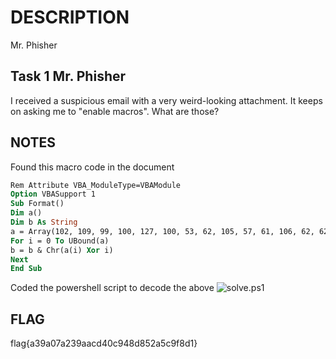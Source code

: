 # DESCRIPTION

Mr. Phisher

## Task 1  Mr. Phisher

I received a suspicious email with a very weird-looking attachment. It keeps on asking me to "enable macros". What are those?

## NOTES

Found this macro code in the document

``` vb
Rem Attribute VBA_ModuleType=VBAModule
Option VBASupport 1
Sub Format()
Dim a()
Dim b As String
a = Array(102, 109, 99, 100, 127, 100, 53, 62, 105, 57, 61, 106, 62, 62, 55, 110, 113, 114, 118, 39, 36, 118, 47, 35, 32, 125, 34, 46, 46, 124, 43, 124, 25, 71, 26, 71, 21, 88)
For i = 0 To UBound(a)
b = b & Chr(a(i) Xor i)
Next
End Sub
```

Coded the powershell script to decode the above
![solve.ps1](../../TryHackMe/Mr.%20Phisher/solve.ps1)

## FLAG

flag{a39a07a239aacd40c948d852a5c9f8d1}
